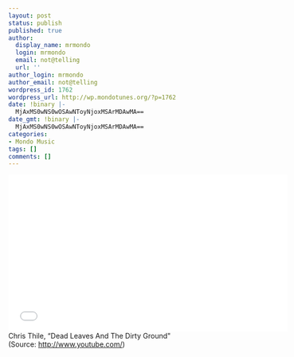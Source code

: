 ```yaml
---
layout: post
status: publish
published: true
author:
  display_name: mrmondo
  login: mrmondo
  email: not@telling
  url: ''
author_login: mrmondo
author_email: not@telling
wordpress_id: 1762
wordpress_url: http://wp.mondotunes.org/?p=1762
date: !binary |-
  MjAxMS0wNS0wOSAwNToyNjoxMSArMDAwMA==
date_gmt: !binary |-
  MjAxMS0wNS0wOSAwNToyNjoxMSArMDAwMA==
categories:
- Mondo Music
tags: []
comments: []
---
```

<iframe width="560" height="315" src="//www.youtube.com/embed/vZS8KgMXECU" frameborder="0"> </iframe>
Chris Thile, &#8220;Dead Leaves And The Dirty Ground"
<div class="attribution">(<span>Source:</span> <a href="http://www.youtube.com/">http://www.youtube.com/</a>)</div>
